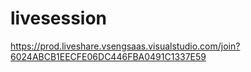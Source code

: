 # livesession

https://prod.liveshare.vsengsaas.visualstudio.com/join?6024ABCB1EECFE06DC446FBA0491C1337E59

